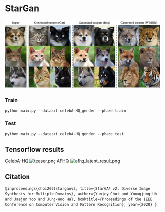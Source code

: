 # StarGan
![teaser.png](pics/afhq_latent_result.png)

### Train
`python main.py --dataset celebA-HQ_gender --phase train` 

### Test 
`python main.py --dataset celebA-HQ_gender --phase test`

## Tensorflow results
CelebA-HQ
![teaser.png](..%2F..%2F..%2FDownloads%2Fteaser.png)
AFHQ
![afhq_latent_result.png](..%2F..%2F..%2FDownloads%2Fafhq_latent_result.png)

## Citation
`@inproceedings{choi2020starganv2,
  title={StarGAN v2: Diverse Image Synthesis for Multiple Domains},
  author={Yunjey Choi and Youngjung Uh and Jaejun Yoo and Jung-Woo Ha},
  booktitle={Proceedings of the IEEE Conference on Computer Vision and Pattern Recognition},
  year={2020}
}`
